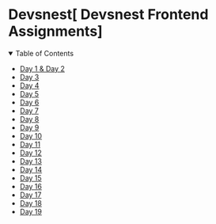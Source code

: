 # Devsnest[ Devsnest Frontend Assignments]

<details open="open">
  <summary>Table of Contents</summary>
    <ul>
      <li><a href="https://github.com/jahnvisrivastava100/Devsnest/tree/main/Day01%20and%20Day02">Day 1 & Day 2</a></li>
      <li><a href="https://github.com/jahnvisrivastava100/Devsnest/tree/main/Day03">Day 3</a></li>
      <li><a href="https://github.com/jahnvisrivastava100/Devsnest/tree/main/Day04">Day 4</a></li>  
      <li><a href="https://github.com/jahnvisrivastava100/Devsnest/tree/main/Day05">Day 5</a></li>
      <li><a href="https://github.com/jahnvisrivastava100/Devsnest/tree/main/Day06">Day 6</a></li>
      <li><a href="https://github.com/jahnvisrivastava100/Devsnest/tree/main/Day07">Day 7</a></li>
      <li><a href="https://github.com/jahnvisrivastava100/Devsnest/tree/main/Day08">Day 8 </a></li>
       <li><a href="https://github.com/jahnvisrivastava100/Devsnest/tree/main/Day09">Day 9 </a></li>
       <li><a href="https://github.com/jahnvisrivastava100/Devsnest/tree/main/Day10">Day 10</a></li>
       <li><a href="https://github.com/jahnvisrivastava100/Devsnest/tree/main/Day11">Day 11</a></li>
       <li><a href="https://github.com/jahnvisrivastava100/Devsnest/tree/main/Day12">Day 12</a></li>
       <li><a href="https://github.com/jahnvisrivastava100/Devsnest/tree/main/Day13">Day 13</a></li>
       <li><a href="https://github.com/jahnvisrivastava100/Devsnest/tree/main/Day14">Day 14</a></li>
       <li><a href="https://github.com/jahnvisrivastava100/Devsnest/tree/main/day15">Day 15</a></li>
       <li><a href="https://github.com/jahnvisrivastava100/Devsnest/tree/main/day16">Day 16</a></li>
       <li><a href="https://github.com/jahnvisrivastava100/Devsnest/tree/main/day17">Day 17</a></li>
       <li><a href="https://github.com/jahnvisrivastava100/Devsnest/tree/main/day18">Day 18</a></li>
       <li><a href="https://github.com/jahnvisrivastava100/Devsnest/tree/main/day19">Day 19</a></li>
   
</details>
